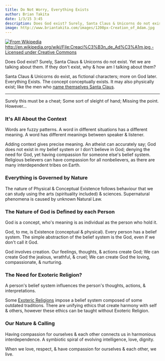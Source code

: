 ```yaml
---
title: Do Not Worry, Everything Exists
author: Brian Takita
date: 1/3/15 3:45
description: Does God exist? Surely, Santa Claus & Unicorns do not exist. Yet we are talking about them. If they don't exist, why & how am I talking about them? Santa Claus & Unicorns do exist, as fictional characters; more on God later. Everything Exists. The concept conceptually exists. It may also physically exist; like the men who name themselves Santa Claus.
image: http://www.briantakita.com/images/1200px-Creation_of_Adam.jpg
---
```


<a href="/posts/do-not-worry-everything-exists/">
<img src="/images/1200px-Creation_of_Adam.jpg" alt="From Wikipedia http://en.wikipedia.org/wiki/File:Creaci%C3%B3n_de_Ad%C3%A1m.jpg - Licensed under Creative Commons" />
</a>

Does God exist? Surely, Santa Claus & Unicorns do not exist. Yet we are talking about them. If they don't exist, why & how am I talking about them?

Santa Claus & Unicorns do exist, as fictional characters; more on God later. Everything Exists. The concept conceptually exists. It may also physically exist; like the men who <a href="http://www.huffingtonpost.com/2014/12/23/real-santas_n_6366974.html" target="_blank">name themselves Santa Claus</a>.

<hr class="more"/>

Surely this must be a cheat; Some sort of sleight of hand; Missing the point. However...

### It's All About the Context

Words are fuzzy patterns. A word in different situations has a different meaning. A word has different meanings between speaker & listener.

Adding context gives precise meaning. An atheist can accurately say; God does not exist in my belief system or I don't believe in God; denying the need for God, yet having compassion for someone else's belief system. Religious believers can have compassion for all nonbelievers, as there are many interdependent tribes on Earth.

### Everything is Governed by Nature

The nature of Physical & Conceptual Existence follows behaviour that we can study using the arts (spirituality included) & sciences. Supernatural phenomena is caused by unknown Natural Law.

### The Nature of God is Defined by each Person

God is a concept, who's meaning is as individual as the person who hold it.

God, to me, is Existence (conceptual & physical). Every person has a belief system. The simple abstraction of the belief system is the God, even if we don't call it God.

God involves creation. Our feelings, thoughts, & actions create God; We can create God the jealous, wrathful, & cruel; We can create God the loving, compassionate, & nurturing.

### The Need for Exoteric Religion?

A person's belief system influences the person's thoughts, actions, & interpretations.

Some <a href="http://en.wikipedia.org/wiki/Exoteric" target="_blank">Exoteric Religions</a> impose a belief system composed of some outdated traditions. There are unifying ethics that create harmony with self & others, however these ethics can be taught without Exoteric Religion.

### Our Nature & Calling

Having compassion for ourselves & each other connects us in harmonious interdependence. A symbiotic spiral of evolving intelligence, love, dignity.

When we love, respect, & have compassion for ourselves & each other, we live.
